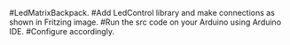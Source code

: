 #LedMatrixBackpack.
#Add LedControl library and make connections as shown in Fritzing image.
#Run the src code on your Arduino using Arduino IDE.
#Configure accordingly.
